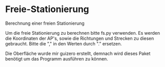 # Freie-Stationierung
Berechnung einer freien Stationierung

Um die freie Stationierung zu berechnen bitte fs.py verwenden.
Es werden die Koordinaten der AP's, sowie die Richtungen und Strecken zu diesen gebraucht.
Bitte die "," in den Werten durch "." ersetzen. 

Die Oberfläche wurde mir guizero erstellt, demnach wird dieses Paket benötigt um das Programm ausführen zu können.
